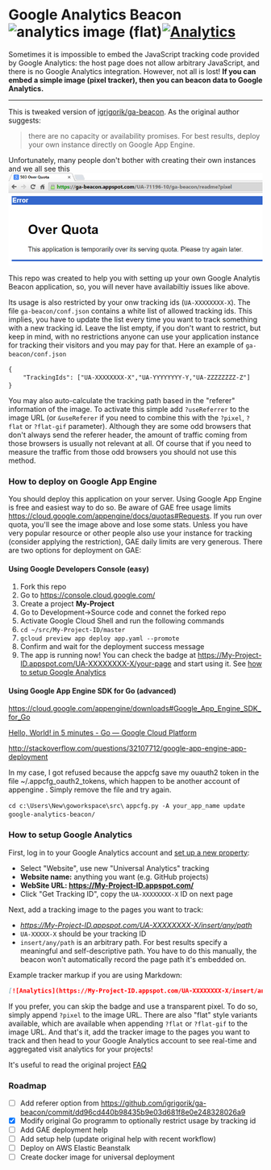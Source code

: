 # Google Analytics Beacon ![analytics image (flat)](https://raw.githubusercontent.com/vitr/google-analytics-beacon/master/static/badge-flat.gif)[![Analytics](https://vitr-analytics.appspot.com/UA-75628680-1/google-analytics-beacon?pixel&useReferer)](https://github.com/vitr/google-analytics-beacon)  
Sometimes it is impossible to embed the JavaScript tracking code provided by Google Analytics: the host page does not allow arbitrary JavaScript, and there is no Google Analytics integration. However, not all is lost! **If you can embed a simple image (pixel tracker), then you can beacon data to Google Analytics.**

---------------
This is tweaked version of [igrigorik/ga-beacon](https://github.com/igrigorik/ga-beacon).
As the original author suggests:
>there are no capacity or availability promises. For best results, deploy your own instance directly on Google App Engine.

Unfortunately, many people don't bother with creating  their own instances and we all see this
![over quota error image](https://github.com/vitr/vitr.github.io/blob/master/_posts/Image%201.png?raw=true "Over Quota")

This repo was created to help you with setting up your own Google Analytis Beacon application, so, you will never have availabiltiy issues like above.

Its usage is also restricted by your onw tracking ids (`UA-XXXXXXXX-X`). The file `ga-beacon/conf.json` contains a white list of allowed tracking ids. This implies, you have to update the list every time you want to track something with a new tracking id. Leave the list empty, if you don't want to restrict, but keep in mind, with no restrictions anyone can use your application instance for tracking their visitors and you may pay for that. Here an example of `ga-beacon/conf.json`

    {
        "TrackingIds": ["UA-XXXXXXXX-X","UA-YYYYYYYY-Y,"UA-ZZZZZZZZ-Z"]
    }

You may also auto-calculate the tracking path based in the "referer" information of the image. To activate this simple add `?useReferrer` to the image URL (or `&useReferer` if you need to combine this with the `?pixel`, `?flat` or `?flat-gif` parameter). Although they are some odd browsers that don't always send the referer header, the amount of traffic coming from those browsers is usually not relevant at all. Of course that if you need to measure the traffic from those odd browsers you should not use this method.

### How to deploy on Google App Engine
You should deploy this application on your server. Using Google App Engine is free and easiest way to do so. Be aware of GAE free usage limits https://cloud.google.com/appengine/docs/quotas#Requests. If you run over quota, you'll see the image above and lose some stats. Unless you have very popular resource or other people also use your instance for tracking (consider applying the restriction), GAE daily limits are very generous. There are two options for deployment on GAE:

#### Using Google Developers Console (easy)

1. Fork this repo
2. Go to https://console.cloud.google.com/
3. Create a project **My-Project**
4. Go to Development->Source code and connet the forked repo
5. Activate Google Cloud Shell and run the following commands
6. `cd ~/src/My-Project-ID/master`
7. `gcloud preview app deploy app.yaml --promote`
8. Confirm and wait for the deployment success message
8. The app is running now! You can check the badge at https://My-Project-ID.appspot.com/UA-XXXXXXXX-X/your-page and start using it. See [how to setup Google Analytics](#how-to-setup-google-analytics)





#### Using Google App Engine SDK for Go (advanced)
https://cloud.google.com/appengine/downloads#Google_App_Engine_SDK_for_Go

[Hello, World! in 5 minutes - Go — Google Cloud Platform](https://cloud.google.com/appengine/docs/go/)

http://stackoverflow.com/questions/32107712/google-app-engine-app-deployment

In my case, I got refused because the appcfg save my ouauth2 token in the file ~/.appcfg_oauth2_tokens, which happen to be another account of appengine . Simply remove the file and try again.


`cd c:\Users\New\goworkspace\src\`
`appcfg.py -A your_app_name update google-analytics-beacon/`

### How to setup Google Analytics

First, log in to your Google Analytics account and [set up a new property](https://support.google.com/analytics/answer/1042508?hl=en):

* Select "Website", use new "Universal Analytics" tracking
* **Website name:** anything you want (e.g. GitHub projects)
* **WebSite URL: https://My-Project-ID.appspot.com/**
* Click "Get Tracking ID", copy the `UA-XXXXXXXX-X` ID on next page

Next, add a tracking image to the pages you want to track:

* _https://My-Project-ID.appspot.com/UA-XXXXXXXX-X/insert/any/path_
* `UA-XXXXX-X` should be your tracking ID
* `insert/any/path` is an arbitrary path. For best results specify a meaningful and self-descriptive path. You have to do this manually, the beacon won't automatically record the page path it's embedded on.

Example tracker markup if you are using Markdown:

```markdown
[![Analytics](https://My-Project-ID.appspot.com/UA-XXXXXXXX-X/insert/any/path)](https://github.com/vitr/google-analytics-beacon)
```

If you prefer, you can skip the badge and use a transparent pixel. To do so, simply append `?pixel` to the image URL. There are also "flat" style variants available, which are available when appending `?flat` or `?flat-gif` to the image URL. And that's it, add the tracker image to the pages you want to track and then head to your Google Analytics account to see real-time and aggregated visit analytics for your projects!

It's useful to read the original project [FAQ](https://github.com/igrigorik/ga-beacon#faq)

### Roadmap
- [ ] Add referer option from https://github.com/igrigorik/ga-beacon/commit/dd96cd440b98435b9e03d681f8e0e248328026a9
- [x] Modify original Go programm to optionally restrict usage by tracking id
- [ ] Add GAE deployment help
- [ ] Add setup help (update original help with recent workflow)
- [ ] Deploy on AWS Elastic Beanstalk
- [ ] Create docker image for universal deployment
